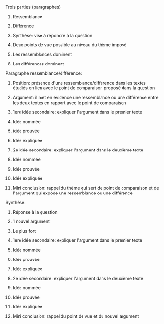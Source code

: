 Trois parties (paragraphes):

1. Ressemblance
2. Différence
3. Synthèse: vise à répondre à la question

1. Deux points de vue possible au niveau du thème imposé

1. Les ressemblances dominent
2. Les différences dominent

Paragraphe ressemblance/différence:

1. Position: présence d'une ressemblance/différence dans les textes étudiés en lien avec le point de comparaison proposé dans la question
2. Argument: il met en évidence une ressemblance ou une différence entre les deux textes en rapport avec le point de comparaison
3. 1ere idée secondaire: expliquer l'argument dans le premier texte

1. Idée nommée
2. Idée prouvée
3. Idée expliquée

5. 2e idée secondaire: expliquer l'argument dans le deuxième texte

1. Idée nommée
2. Idée prouvée
3. Idée expliquée

7. Mini conclusion: rappel du thème qui sert de point de comparaison et de l'argument qui expose une ressemblance ou une différence

Synthèse:

1. Réponse à la question
2. 1 nouvel argument

1. Le plus fort

4. 1ere idée secondaire: expliquer l'argument dans le premier texte

1. Idée nommée
2. Idée prouvée
3. Idée expliquée

6. 2e idée secondaire: expliquer l'argument dans le deuxième texte

1. Idée nommée
2. Idée prouvée
3. Idée expliquée

8. Mini conclusion: rappel du point de vue et du nouvel argument